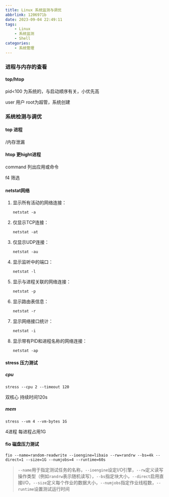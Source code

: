 ```yaml
---
title: Linux 系统监测与调优
abbrlink: 1206971b
date: 2023-09-04 22:49:11
tags:
    - Linux
    - 系统监测
    - Shell
categories:
    - 系统管理
---
```

### 进程与内存的查看

#### top/htop

pid<100 为系统的，与启动顺序有关，小优先高

user 用户 root为超管，系统创建

### 系统检测与调优

#### top 进程

/内存泄漏

#### htop 更hight进程

command 列出应用或命令

f4 筛选

#### netstat网络

1. 显示所有活动的网络连接：

   ```shell
   netstat -a
   ```

2. 仅显示TCP连接：

   ```shell
   netstat -at
   ```

3. 仅显示UDP连接：

   ```shell
   netstat -au
   ```

4. 显示监听中的端口：

   ```shell
   netstat -l
   ```

5. 显示与进程关联的网络连接：

   ```shell
   netstat -p
   ```

6. 显示路由表信息：

   ```shell
   netstat -r
   ```

7. 显示网络接口统计：

   ```shell
   netstat -i
   ```

8. 显示带有PID和进程名称的网络连接：

   ```shell
   netstat -ap
   ```

#### stress 压力测试

##### cpu

```shell
stress --cpu 2 --timeout 120
```

双核心 持续时间120s

##### mem

```shell
stress --vm 4 --vm-bytes 1G
```

4进程 每进程占用1G

#### fio 磁盘压力测试

```shell
fio --name=random-readwrite --ioengine=libaio --rw=randrw --bs=4k --direct=1 --size=1G --numjobs=4 --runtime=60s
```

> `--name`用于指定测试任务的名称，`--ioengine`设定I/O引擎，`--rw`定义读写操作类型（例如`randrw`表示随机读写），`--bs`指定块大小，`--direct`启用直接I/O，`--size`定义每个作业的数据大小，`--numjobs`指定作业线程数，`--runtime`设置测试运行时间

